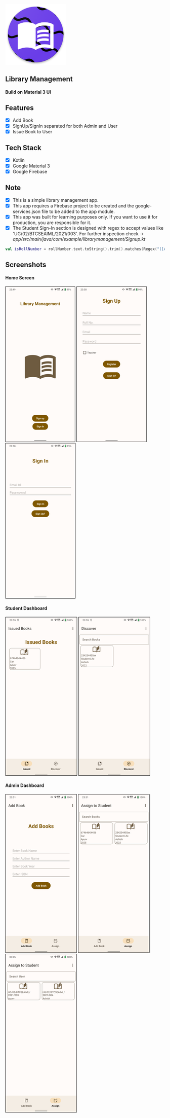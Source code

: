 ![Library Management](/app/src/main/res/mipmap-xxxhdpi/ic_launcher.png)

## Library Management
#### Build on Material 3 UI

## Features
- [x] Add Book
- [x] SignUp/SignIn separated for both Admin and User
- [x] Issue Book to User

## Tech Stack
- [x] Kotlin
- [x] Google Material 3
- [x] Google Firebase

## Note
- [x] This is a simple library management app.
- [x] This app requires a Firebase project to be created and the google-services.json file to be added to the app module.
- [x] This app was built for learning purposes only. If you want to use it for production, you are responsible for it.
- [x] The Student Sign-In section is designed with regex to accept values like 'UG/02/BTCSEAIML/2021/003'. For further inspection check -> _app/src/main/java/com/example/librarymanagement/Signup.kt_
 ```kotlin
 val isRollNumber = rollNumber.text.toString().trim().matches(Regex("([A-Z])+/[0-9]+/[A-Z]+/[0-9]+/[0-9]+"))
 ```

## Screenshots
#### Home Screen
![Library Management](/Screenshots/1.png) 
![Library Management](/Screenshots/2.png)
![Library Management](/Screenshots/3.png)

#### Student Dashboard
![Library Management](/Screenshots/4.png)
![Library Management](/Screenshots/5.png)

#### Admin Dashboard
![Library Management](/Screenshots/6.png)
![Library Management](/Screenshots/7.png)
![Library Management](/Screenshots/8.png)
